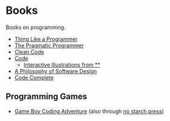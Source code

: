 # Books

Books on programming.

- [Thing Like a Programmer](https://www.amazon.com/Think-Like-Programmer-Introduction-Creative/dp/1593274246)
- [The Pragmatic Programmer](https://www.amazon.com/Pragmatic-Programmer-journey-mastery-Anniversary-dp-0135957052/dp/0135957052)
- [Clean Code](https://www.amazon.com/Clean-Code-Handbook-Software-Craftsmanship/dp/0132350882/146-5940791-8126126)
- [Code](https://www.amazon.com/Code-Language-Computer-Hardware-Software/dp/0137909101/146-5940791-8126126)
    - [Interactive Illustrations from **](https://codehiddenlanguage.com/)
- [A Philosophy of Software Design](https://www.amazon.com/Philosophy-Software-Design-2nd-ebook/dp/B09B8LFKQL/146-5940791-8126126)
- [Code Complete](https://www.amazon.com/exec/obidos/ASIN/0735619670/)

## Programming Games

- [Game Boy Coding Adventure](https://mdagois.gumroad.com/l/CODQn) (also through [no starch press](https://nostarch.com/game-boy-coding-adventure))